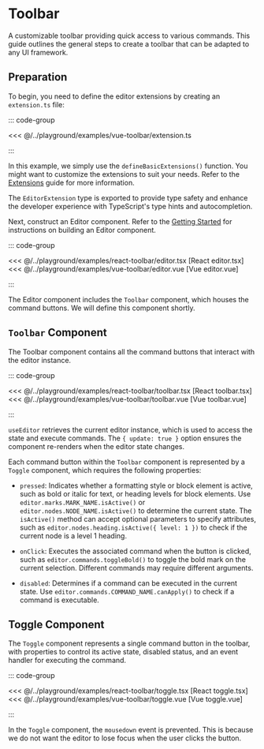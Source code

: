 # Toolbar

A customizable toolbar providing quick access to various commands. This guide outlines the general steps to create a toolbar that can be adapted to any UI framework.

## Preparation

To begin, you need to define the editor extensions by creating an `extension.ts` file:

::: code-group

<<< @/../playground/examples/vue-toolbar/extension.ts

:::

In this example, we simply use the `defineBasicExtensions()` function. You might want to customize the extensions to suit your needs. Refer to the [Extensions](../extensions) guide for more information.


The `EditorExtension` type is exported to provide type safety and enhance the developer experience with TypeScript's type hints and autocompletion.



Next, construct an Editor component. Refer to the [Getting Started](../getting-started) for instructions on building an Editor component.

::: code-group

<<< @/../playground/examples/react-toolbar/editor.tsx [<span class="text-gray-500 italic">React</span> editor.tsx]
<<< @/../playground/examples/vue-toolbar/editor.vue [<span class="text-gray-500 italic">Vue</span> editor.vue]

:::

The Editor component includes the `Toolbar` component, which houses the command buttons. We will define this component shortly.



## `Toolbar` Component

The Toolbar component contains all the command buttons that interact with the editor instance.

::: code-group

<<< @/../playground/examples/react-toolbar/toolbar.tsx [<span class="text-gray-500 italic">React</span> toolbar.tsx]
<<< @/../playground/examples/vue-toolbar/toolbar.vue [<span class="text-gray-500 italic">Vue</span> toolbar.vue]

:::

`useEditor` retrieves the current editor instance, which is used to access the state and execute commands. The `{ update: true }` option ensures the component re-renders when the editor state changes.

Each command button within the `Toolbar` component is represented by a `Toggle` component, which requires the following properties:

- `pressed`: Indicates whether a formatting style or block element is active, such as bold or italic for text, or heading levels for block elements. Use `editor.marks.MARK_NAME.isActive()` or `editor.nodes.NODE_NAME.isActive()` to determine the current state. The `isActive()` method can accept optional parameters to specify attributes, such as `editor.nodes.heading.isActive({ level: 1 })` to check if the current node is a level 1 heading.

- `onClick`: Executes the associated command when the button is clicked, such as `editor.commands.toggleBold()` to toggle the bold mark on the current selection. Different commands may require different arguments.

- `disabled`: Determines if a command can be executed in the current state. Use `editor.commands.COMMAND_NAME.canApply()` to check if a command is executable.

## Toggle Component

The `Toggle` component represents a single command button in the toolbar, with properties to control its active state, disabled status, and an event handler for executing the command.

::: code-group

<<< @/../playground/examples/react-toolbar/toggle.tsx [<span class="text-gray-500 italic">React</span> toggle.tsx]
<<< @/../playground/examples/vue-toolbar/toggle.vue [<span class="text-gray-500 italic">Vue</span> toggle.vue]

:::

In the `Toggle` component, the `mousedown` event is prevented. This is because we do not want the editor to lose focus when the user clicks the button.
